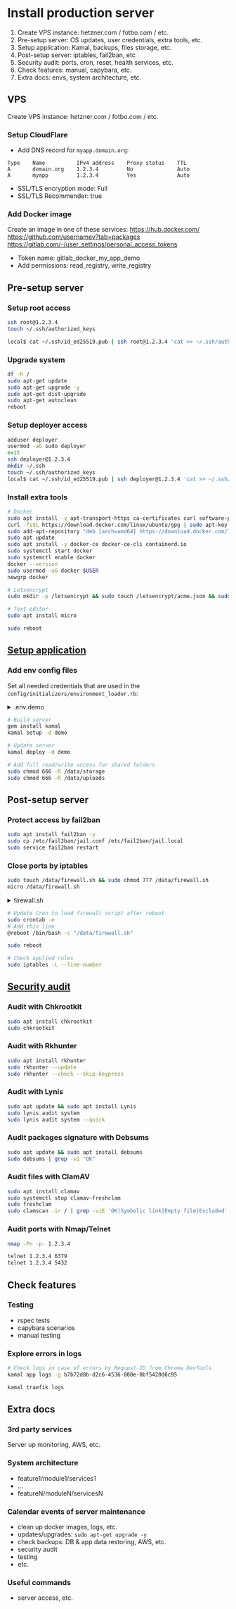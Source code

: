 # Install production server

1. Create VPS instance: hetzner.com / fotbo.com / etc.
2. Pre-setup server: OS updates, user credentials, extra tools, etc.
3. Setup application: Kamal, backups, files storage, etc.
4. Post-setup server: iptables, fail2ban, etc
5. Security audit: ports, cron, reset, health services, etc.
6. Check features: manual, capybara, etc.
7. Extra docs: envs, system architecture, etc.

## VPS

Create VPS instance: hetzner.com / fotbo.com / etc.

### Setup CloudFlare

* Add DNS record for `myapp.domain.org`:
```
Type    Name          IPv4 address    Proxy status    TTL
A       domain.org    1.2.3.4         No              Auto
A       myapp         1.2.3.4         Yes             Auto
```
* SSL/TLS encryption mode: Full
* SSL/TLS Recommender: true

### Add Docker image

Create an image in one of these services:
https://hub.docker.com/
https://github.com/usernamev?tab=packages
https://gitlab.com/-/user_settings/personal_access_tokens
* Token name: gitlab_docker_my_app_demo
* Add permissions: read_registry, write_registry

## Pre-setup server

### Setup root access
```sh
ssh root@1.2.3.4
touch ~/.ssh/authorized_keys

local$ cat ~/.ssh/id_ed25519.pub | ssh root@1.2.3.4 'cat >> ~/.ssh/authorized_keys'
```

### Upgrade system
```sh
df -h /
sudo apt-get update
sudo apt-get upgrade -y
sudo apt-get dist-upgrade
sudo apt-get autoclean
reboot
```

### Setup deployer access
```sh
adduser deployer
usermod -aG sudo deployer
exit
ssh deployer@1.2.3.4
mkdir ~/.ssh
touch ~/.ssh/authorized_keys
local$ cat ~/.ssh/id_ed25519.pub | ssh deployer@1.2.3.4 'cat >> ~/.ssh/authorized_keys'
```

### Install extra tools
```sh
# Docker
sudo apt install -y apt-transport-https ca-certificates curl software-properties-common
curl -fsSL https://download.docker.com/linux/ubuntu/gpg | sudo apt-key add -
sudo add-apt-repository "deb [arch=amd64] https://download.docker.com/linux/ubuntu $(lsb_release -cs) stable"
sudo apt update
sudo apt install -y docker-ce docker-ce-cli containerd.io
sudo systemctl start docker
sudo systemctl enable docker
docker --version
sudo usermod -aG docker $USER
newgrp docker

# Letsencrypt
sudo mkdir -p /letsencrypt && sudo touch /letsencrypt/acme.json && sudo chmod 600 /letsencrypt/acme.json

# Text editor
sudo apt install micro

sudo reboot
```

## [Setup application](https://kamal-deploy.org/)

### Add env config files

Set all needed credentials that are used in the `config/initializers/environment_loader.rb`:

<details>
  <summary>.env.demo</summary>

  ```sh
  #.env.demo for config/deploy.demo.yml

  ################################################# Docker
  DOCKER_SERVER=registry.gitlab.com
  DOCKER_USERNAME=username
  DOCKER_REGISTRY_PASSWORD=glpat-token
  DOCKER_IMAGE=username/kamal-blog/kamal-blog-demo
  DOCKER_CONTAINER=kamal-blog-demo

  ################################################# Server
  SERVER_USER=deployer
  SERVER_IP=1.2.3.4
  SERVER_HOSTNAME=myapp.domain.org
  SERVER_SSL_EMAIL=myapp@domain.org

  ################################################# DB Postgres
  DB_NAME=myapp_production
  DB_USER=deployer
  DB_PASSWORD=pgpass
  DB_HOST=1.2.3.4

  ################################################# DB Redis
  REDIS_PASSWORD=redispass
  REDIS_URL=redis://:redispass@172.17.0.1:6379/0

  ################################################# Email settings
  EMAIL_USER=myapp@domain.org
  EMAIL_PASSWORD='emailpass'
  EMAIL_ADDRESS=mail.domain.org
  EMAIL_PORT=587
  EMAIL_DOMAIN=domain.org
  EMAIL_AUTOTLS=true
  EMAIL_AUTH=login

  ################################################# OTHER
  RAILS_MASTER_KEY=<content of config/master.key>
  ```
</details>

```sh
# Build server
gem install kamal
kamal setup -d demo

# Update server
kamal deploy -d demo
```

```sh
# Add full read/write access for shared folders
sudo chmod 666 -R /data/storage
sudo chmod 666 -R /data/uploads
```

## Post-setup server

### Protect access by fail2ban

```sh
sudo apt install fail2ban -y
sudo cp /etc/fail2ban/jail.conf /etc/fail2ban/jail.local
sudo service fail2ban restart
```

### Close ports by iptables

```sh
sudo touch /data/firewall.sh && sudo chmod 777 /data/firewall.sh
micro /data/firewall.sh
```
<details>
  <summary>firewall.sh</summary>

  ```sh
  #!/usr/bin/env sh

  # Wait until Docker applies its own rules
  while ! sudo iptables -n --list DOCKER >/dev/null 2>&1
  do
    sleep 1;
  done

  # Close 5432 for all
  if [ -z "$(sudo iptables -S | grep -- '-A DOCKER -p tcp -m tcp --dport 5432 -j DROP')" ]; then
    sudo iptables -I DOCKER -s 0.0.0.0/0 -p tcp --dport 5432 -j DROP
  fi

  # Open 5432 for Docker
  if [ -z "$(sudo iptables -S | grep -- '-A DOCKER -s 172.16.0.0/12 -p tcp -m tcp --dport 5432 -j ACCEPT')" ]; then
    sudo iptables -I DOCKER -s 172.16.0.0/12 -p tcp --dport 5432 -j ACCEPT
  fi

  # Close 6379 for all
  if [ -z "$(sudo iptables -S | grep -- '-A DOCKER -p tcp -m tcp --dport 6379 -j DROP')" ]; then
    sudo iptables -I DOCKER -s 0.0.0.0/0 -p tcp --dport 6379 -j DROP
  fi

  # Open 6379 for Docker
  if [ -z "$(sudo iptables -S | grep -- '-A DOCKER -s 172.16.0.0/12 -p tcp -m tcp --dport 6379 -j ACCEPT')" ]; then
    sudo iptables -I DOCKER -s 172.16.0.0/12 -p tcp --dport 6379 -j ACCEPT
  fi
  ```
</details>

```sh
# Update Cron to load firewall script after reboot
sudo crontab -e
# Add this line
@reboot /bin/bash -c "/data/firewall.sh"

sudo reboot

# Check applied rules
sudo iptables -L --line-number
```

## [Security audit](https://www.hostduplex.com/blog/best-malware-scanners-for-linux/)

### Audit with Chkrootkit

```sh
sudo apt install chkrootkit
sudo chkrootkit
```

### Audit with Rkhunter

```sh
sudo apt install rkhunter
sudo rkhunter --update
sudo rkhunter --check --skip-keypress
```

### Audit with Lynis

```sh
sudo apt update && sudo apt install Lynis
sudo lynis audit system
sudo lynis audit system --quick
```

### Audit packages signature with Debsums

```sh
sudo apt update && sudo apt install debsums
sudo debsums | grep -vi "OK"
```

### Audit files with ClamAV

```sh
sudo apt install clamav
sudo systemctl stop clamav-freshclam
sudo freshclam
sudo clamscan -ir / | grep -viE 'OK|Symbolic link|Empty file|Excluded'
```

### Audit ports with Nmap/Telnet

```sh
nmap -Pn -p- 1.2.3.4

telnet 1.2.3.4 6379
telnet 1.2.3.4 5432
```
## Check features

### Testing

* rspec tests
* capybara scenarios
* manual testing

### Explore errors in logs

```sh
# Check logs in case of errors by Request-ID from Chrome DevTools
kamal app logs -g b7b72d8b-d2c6-4536-800e-0bf5420d6c95

kamal traefik logs
```

## Extra docs

### 3rd party services

Server up monitoring, AWS, etc.

### System architecture

* feature1/module1/services1
* ...
* featureN/moduleN/servicesN

### Calendar events of server maintenance
* clean up docker images, logs, etc.
* updates/upgrades: `sudo apt-get upgrade -y`
* check backups: DB & app data restoring, AWS, etc.
* security audit
* testing
* etc.

### Useful commands

* server access, etc.
